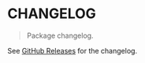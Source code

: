 # CHANGELOG

> Package changelog.

See [GitHub Releases](https://github.com/stdlib-js/stats-base-dnanvarianceyc/releases) for the changelog.